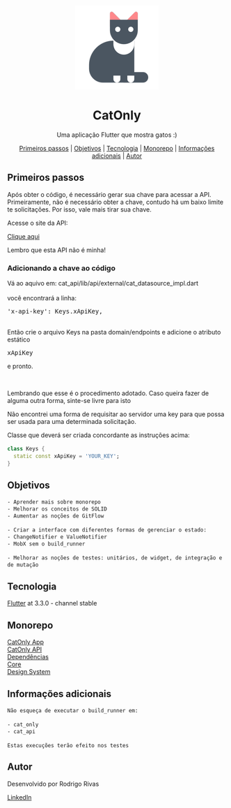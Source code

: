 <div align="center">
    <img src="cat_only/android/app/src/main/res/mipmap-xxxhdpi/ic_launcher.png"/>
</div>


<h1 align="center">CatOnly</h1>
<p align="center">Uma aplicação Flutter que mostra gatos :)</p>

<p align="center">
    <a href="#first_steps">Primeiros passos</a> | 
    <a href="#objective">Objetivos</a> | 
    <a href="#technology">Tecnologia</a> | 
    <a href="#monorepo">Monorepo</a> | 
    <a href="#aditional_info">Informações adicionais</a> | 
    <a href="#author">Autor</a>
</p>

<p id="#first_steps">
    <h2>Primeiros passos</h2>
    <p>
    Após obter o código, é necessário gerar sua chave para acessar a API.
    Primeiramente, não é necessário obter a chave, contudo há um baixo limite te solicitações. Por isso, vale mais tirar sua chave.
    </p>
    <p>
    Acesse o site da API: <p><a href="https://thecatapi.com/">Clique aqui</a></p>
    </p>
    <p>Lembro que esta API não é minha!</p>
    <h3>Adicionando a chave ao código</h3>
    <p>
    Vá ao aquivo em: cat_api/lib/api/external/cat_datasource_impl.dart<br/><br/>
    você encontrará a linha:
    <pre>'x-api-key': Keys.xApiKey,</pre>
    <br/>
    Então crie o arquivo Keys na pasta domain/endpoints e adicione o atributo estático
    <pre>xApiKey</pre>
    e pronto.
    </p><br/>
    <p>Lembrando que esse é o procedimento adotado. Caso queira fazer de alguma outra forma, sinte-se livre para isto
    </p>
    <p>Não encontrei uma forma de requisitar ao servidor uma key para que possa ser usada para uma determinada solicitação.</p>
</p>

<p>Classe que deverá ser criada concordante as instruções acima:</p>

```dart
class Keys {
  static const xApiKey = 'YOUR_KEY';
}
```

<p id="#objective">
    <h2>Objetivos</h2>

    - Aprender mais sobre monorepo
    - Melhorar os conceitos de SOLID
    - Aumentar as noções de GitFlow

    - Criar a interface com diferentes formas de gerenciar o estado:
    - ChangeNotifier e ValueNotifier
    - MobX sem o build_runner

    - Melhorar as noções de testes: unitários, de widget, de integração e de mutação
</p>

<p id="#technology">
    <h2>Tecnologia</h2>
    <p><a href="https://flutter.dev/" target="_blank">Flutter</a> at 3.3.0 - channel stable</p>
</p>

<p id="#monorepo">
    <h2>Monorepo</h2>
    <a href="https://github.com/RODRIG0RIVAS/cat_only/tree/main/cat_only" target="_blank">CatOnly App</a><br/>
    <a href="https://github.com/RODRIG0RIVAS/cat_only/tree/main/cat_api" target="_blank">CatOnly API</a><br/>
    <a href="https://github.com/RODRIG0RIVAS/cat_only/tree/main/dependency" target="_blank">Dependências</a><br/>
    <a href="https://github.com/RODRIG0RIVAS/cat_only/tree/main/core" target="_blank">Core</a><br/>
    <a href="https://github.com/RODRIG0RIVAS/cat_only/tree/main/miados" target="_blank">Design System</a><br/>
</p>

<p id="#aditional_info">
    <h2>Informações adicionais</h2>
    
    Não esqueça de executar o build_runner em:

    - cat_only
    - cat_api

    Estas execuções terão efeito nos testes
    
</p>

<p id="#author">
    <h2>Autor</h2>
    <p>Desenvolvido por Rodrigo Rivas</p>
    <a href="https://www.linkedin.com/in/rodrigo-rivas-dev/" target="_blank">LinkedIn</a>
</p>